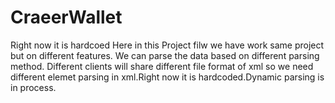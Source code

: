 # CraeerWallet
Right now it is hardcoed
Here in this Project filw we have work same project but on different features. We can parse the data based on different parsing method. Different clients will share different file format of xml so we need different elemet parsing in xml.Right now it is hardcoded.Dynamic parsing is in process. 
